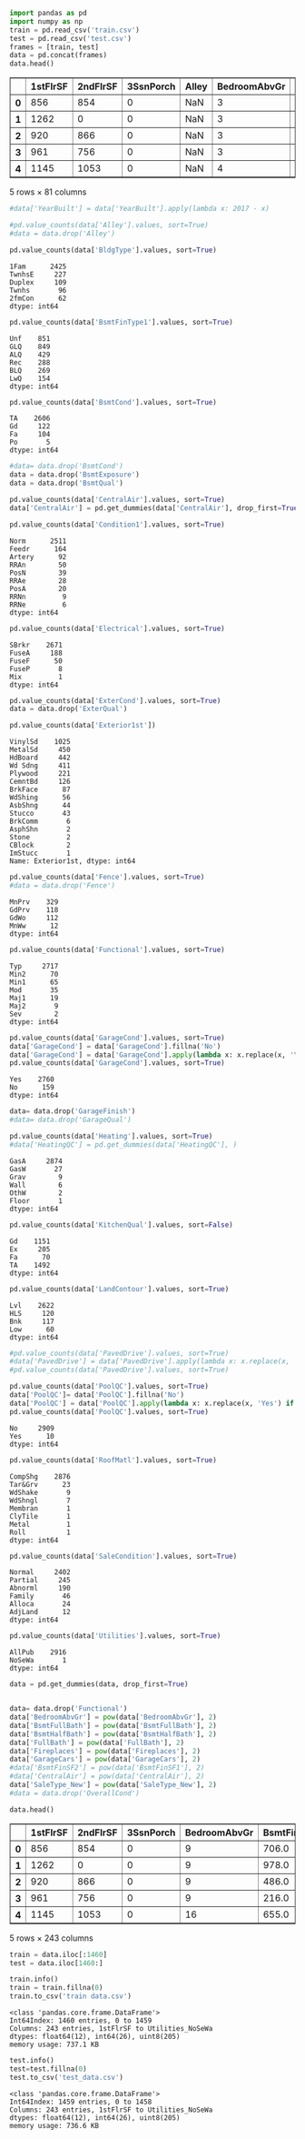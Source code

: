 

```python
import pandas as pd
import numpy as np
train = pd.read_csv('train.csv')
test = pd.read_csv('test.csv')
frames = [train, test]
data = pd.concat(frames)
data.head()
```




<div>
<style>
    .dataframe thead tr:only-child th {
        text-align: right;
    }

    .dataframe thead th {
        text-align: left;
    }

    .dataframe tbody tr th {
        vertical-align: top;
    }
</style>
<table border="1" class="dataframe">
  <thead>
    <tr style="text-align: right;">
      <th></th>
      <th>1stFlrSF</th>
      <th>2ndFlrSF</th>
      <th>3SsnPorch</th>
      <th>Alley</th>
      <th>BedroomAbvGr</th>
      <th>BldgType</th>
      <th>BsmtCond</th>
      <th>BsmtExposure</th>
      <th>BsmtFinSF1</th>
      <th>BsmtFinSF2</th>
      <th>...</th>
      <th>SaleType</th>
      <th>ScreenPorch</th>
      <th>Street</th>
      <th>TotRmsAbvGrd</th>
      <th>TotalBsmtSF</th>
      <th>Utilities</th>
      <th>WoodDeckSF</th>
      <th>YearBuilt</th>
      <th>YearRemodAdd</th>
      <th>YrSold</th>
    </tr>
  </thead>
  <tbody>
    <tr>
      <th>0</th>
      <td>856</td>
      <td>854</td>
      <td>0</td>
      <td>NaN</td>
      <td>3</td>
      <td>1Fam</td>
      <td>TA</td>
      <td>No</td>
      <td>706.0</td>
      <td>0.0</td>
      <td>...</td>
      <td>WD</td>
      <td>0</td>
      <td>Pave</td>
      <td>8</td>
      <td>856.0</td>
      <td>AllPub</td>
      <td>0</td>
      <td>2003</td>
      <td>2003</td>
      <td>2008</td>
    </tr>
    <tr>
      <th>1</th>
      <td>1262</td>
      <td>0</td>
      <td>0</td>
      <td>NaN</td>
      <td>3</td>
      <td>1Fam</td>
      <td>TA</td>
      <td>Gd</td>
      <td>978.0</td>
      <td>0.0</td>
      <td>...</td>
      <td>WD</td>
      <td>0</td>
      <td>Pave</td>
      <td>6</td>
      <td>1262.0</td>
      <td>AllPub</td>
      <td>298</td>
      <td>1976</td>
      <td>1976</td>
      <td>2007</td>
    </tr>
    <tr>
      <th>2</th>
      <td>920</td>
      <td>866</td>
      <td>0</td>
      <td>NaN</td>
      <td>3</td>
      <td>1Fam</td>
      <td>TA</td>
      <td>Mn</td>
      <td>486.0</td>
      <td>0.0</td>
      <td>...</td>
      <td>WD</td>
      <td>0</td>
      <td>Pave</td>
      <td>6</td>
      <td>920.0</td>
      <td>AllPub</td>
      <td>0</td>
      <td>2001</td>
      <td>2002</td>
      <td>2008</td>
    </tr>
    <tr>
      <th>3</th>
      <td>961</td>
      <td>756</td>
      <td>0</td>
      <td>NaN</td>
      <td>3</td>
      <td>1Fam</td>
      <td>Gd</td>
      <td>No</td>
      <td>216.0</td>
      <td>0.0</td>
      <td>...</td>
      <td>WD</td>
      <td>0</td>
      <td>Pave</td>
      <td>7</td>
      <td>756.0</td>
      <td>AllPub</td>
      <td>0</td>
      <td>1915</td>
      <td>1970</td>
      <td>2006</td>
    </tr>
    <tr>
      <th>4</th>
      <td>1145</td>
      <td>1053</td>
      <td>0</td>
      <td>NaN</td>
      <td>4</td>
      <td>1Fam</td>
      <td>TA</td>
      <td>Av</td>
      <td>655.0</td>
      <td>0.0</td>
      <td>...</td>
      <td>WD</td>
      <td>0</td>
      <td>Pave</td>
      <td>9</td>
      <td>1145.0</td>
      <td>AllPub</td>
      <td>192</td>
      <td>2000</td>
      <td>2000</td>
      <td>2008</td>
    </tr>
  </tbody>
</table>
<p>5 rows × 81 columns</p>
</div>




```python
#data['YearBuilt'] = data['YearBuilt'].apply(lambda x: 2017 - x)

```


```python
#pd.value_counts(data['Alley'].values, sort=True)
#data = data.drop('Alley')
```


```python
pd.value_counts(data['BldgType'].values, sort=True)

```




    1Fam      2425
    TwnhsE     227
    Duplex     109
    Twnhs       96
    2fmCon      62
    dtype: int64




```python
pd.value_counts(data['BsmtFinType1'].values, sort=True)

```




    Unf    851
    GLQ    849
    ALQ    429
    Rec    288
    BLQ    269
    LwQ    154
    dtype: int64




```python
pd.value_counts(data['BsmtCond'].values, sort=True)
```




    TA    2606
    Gd     122
    Fa     104
    Po       5
    dtype: int64




```python
#data= data.drop('BsmtCond')
data = data.drop('BsmtExposure')
data = data.drop('BsmtQual')
```


```python
pd.value_counts(data['CentralAir'].values, sort=True)
data['CentralAir'] = pd.get_dummies(data['CentralAir'], drop_first=True)
```


```python
pd.value_counts(data['Condition1'].values, sort=True)
```




    Norm      2511
    Feedr      164
    Artery      92
    RRAn        50
    PosN        39
    RRAe        28
    PosA        20
    RRNn         9
    RRNe         6
    dtype: int64




```python
pd.value_counts(data['Electrical'].values, sort=True)
```




    SBrkr    2671
    FuseA     188
    FuseF      50
    FuseP       8
    Mix         1
    dtype: int64




```python
pd.value_counts(data['ExterCond'].values, sort=True)
data = data.drop('ExterQual')
```


```python
pd.value_counts(data['Exterior1st'])
```




    VinylSd    1025
    MetalSd     450
    HdBoard     442
    Wd Sdng     411
    Plywood     221
    CemntBd     126
    BrkFace      87
    WdShing      56
    AsbShng      44
    Stucco       43
    BrkComm       6
    AsphShn       2
    Stone         2
    CBlock        2
    ImStucc       1
    Name: Exterior1st, dtype: int64




```python
pd.value_counts(data['Fence'].values, sort=True)
#data = data.drop('Fence')
```




    MnPrv    329
    GdPrv    118
    GdWo     112
    MnWw      12
    dtype: int64




```python
pd.value_counts(data['Functional'].values, sort=True)
```




    Typ     2717
    Min2      70
    Min1      65
    Mod       35
    Maj1      19
    Maj2       9
    Sev        2
    dtype: int64




```python
pd.value_counts(data['GarageCond'].values, sort=True)
data['GarageCond'] = data['GarageCond'].fillna('No')
data['GarageCond'] = data['GarageCond'].apply(lambda x: x.replace(x, 'Yes') if x != 'No' else x)
pd.value_counts(data['GarageCond'].values, sort=True)
```




    Yes    2760
    No      159
    dtype: int64




```python
data= data.drop('GarageFinish')
#data= data.drop('GarageQual')
```


```python
pd.value_counts(data['Heating'].values, sort=True)
#data['HeatingQC'] = pd.get_dummies(data['HeatingQC'], )
```




    GasA     2874
    GasW       27
    Grav        9
    Wall        6
    OthW        2
    Floor       1
    dtype: int64




```python
pd.value_counts(data['KitchenQual'].values, sort=False)

```




    Gd    1151
    Ex     205
    Fa      70
    TA    1492
    dtype: int64




```python
pd.value_counts(data['LandContour'].values, sort=True)
```




    Lvl    2622
    HLS     120
    Bnk     117
    Low      60
    dtype: int64




```python
#pd.value_counts(data['PavedDrive'].values, sort=True)
#data['PavedDrive'] = data['PavedDrive'].apply(lambda x: x.replace(x, 'no') if x != 'Y' else x)
#pd.value_counts(data['PavedDrive'].values, sort=True)
```


```python
pd.value_counts(data['PoolQC'].values, sort=True)
data['PoolQC']= data['PoolQC'].fillna('No')
data['PoolQC'] = data['PoolQC'].apply(lambda x: x.replace(x, 'Yes') if x == 'Ex' or  x == 'Gd' or x == 'Fa' else x)
pd.value_counts(data['PoolQC'].values, sort=True)
```




    No     2909
    Yes      10
    dtype: int64




```python
pd.value_counts(data['RoofMatl'].values, sort=True)
```




    CompShg    2876
    Tar&Grv      23
    WdShake       9
    WdShngl       7
    Membran       1
    ClyTile       1
    Metal         1
    Roll          1
    dtype: int64




```python
pd.value_counts(data['SaleCondition'].values, sort=True)
```




    Normal     2402
    Partial     245
    Abnorml     190
    Family       46
    Alloca       24
    AdjLand      12
    dtype: int64




```python
pd.value_counts(data['Utilities'].values, sort=True)
```




    AllPub    2916
    NoSeWa       1
    dtype: int64




```python
data = pd.get_dummies(data, drop_first=True)

```


```python

```


```python
data= data.drop('Functional')
data['BedroomAbvGr'] = pow(data['BedroomAbvGr'], 2)
data['BsmtFullBath'] = pow(data['BsmtFullBath'], 2)
data['BsmtHalfBath'] = pow(data['BsmtHalfBath'], 2)
data['FullBath'] = pow(data['FullBath'], 2)
data['Fireplaces'] = pow(data['Fireplaces'], 2)
data['GarageCars'] = pow(data['GarageCars'], 2)
#data['BsmtFinSF2'] = pow(data['BsmtFinSF1'], 2)
#data['CentralAir'] = pow(data['CentralAir'], 2)
data['SaleType_New'] = pow(data['SaleType_New'], 2)
#data = data.drop('OverallCond')
```


```python
data.head()
```




<div>
<style>
    .dataframe thead tr:only-child th {
        text-align: right;
    }

    .dataframe thead th {
        text-align: left;
    }

    .dataframe tbody tr th {
        vertical-align: top;
    }
</style>
<table border="1" class="dataframe">
  <thead>
    <tr style="text-align: right;">
      <th></th>
      <th>1stFlrSF</th>
      <th>2ndFlrSF</th>
      <th>3SsnPorch</th>
      <th>BedroomAbvGr</th>
      <th>BsmtFinSF1</th>
      <th>BsmtFinSF2</th>
      <th>BsmtFullBath</th>
      <th>BsmtHalfBath</th>
      <th>BsmtUnfSF</th>
      <th>CentralAir</th>
      <th>...</th>
      <th>SaleType_CWD</th>
      <th>SaleType_Con</th>
      <th>SaleType_ConLD</th>
      <th>SaleType_ConLI</th>
      <th>SaleType_ConLw</th>
      <th>SaleType_New</th>
      <th>SaleType_Oth</th>
      <th>SaleType_WD</th>
      <th>Street_Pave</th>
      <th>Utilities_NoSeWa</th>
    </tr>
  </thead>
  <tbody>
    <tr>
      <th>0</th>
      <td>856</td>
      <td>854</td>
      <td>0</td>
      <td>9</td>
      <td>706.0</td>
      <td>0.0</td>
      <td>1.0</td>
      <td>0.0</td>
      <td>150.0</td>
      <td>1</td>
      <td>...</td>
      <td>0</td>
      <td>0</td>
      <td>0</td>
      <td>0</td>
      <td>0</td>
      <td>0</td>
      <td>0</td>
      <td>1</td>
      <td>1</td>
      <td>0</td>
    </tr>
    <tr>
      <th>1</th>
      <td>1262</td>
      <td>0</td>
      <td>0</td>
      <td>9</td>
      <td>978.0</td>
      <td>0.0</td>
      <td>0.0</td>
      <td>1.0</td>
      <td>284.0</td>
      <td>1</td>
      <td>...</td>
      <td>0</td>
      <td>0</td>
      <td>0</td>
      <td>0</td>
      <td>0</td>
      <td>0</td>
      <td>0</td>
      <td>1</td>
      <td>1</td>
      <td>0</td>
    </tr>
    <tr>
      <th>2</th>
      <td>920</td>
      <td>866</td>
      <td>0</td>
      <td>9</td>
      <td>486.0</td>
      <td>0.0</td>
      <td>1.0</td>
      <td>0.0</td>
      <td>434.0</td>
      <td>1</td>
      <td>...</td>
      <td>0</td>
      <td>0</td>
      <td>0</td>
      <td>0</td>
      <td>0</td>
      <td>0</td>
      <td>0</td>
      <td>1</td>
      <td>1</td>
      <td>0</td>
    </tr>
    <tr>
      <th>3</th>
      <td>961</td>
      <td>756</td>
      <td>0</td>
      <td>9</td>
      <td>216.0</td>
      <td>0.0</td>
      <td>1.0</td>
      <td>0.0</td>
      <td>540.0</td>
      <td>1</td>
      <td>...</td>
      <td>0</td>
      <td>0</td>
      <td>0</td>
      <td>0</td>
      <td>0</td>
      <td>0</td>
      <td>0</td>
      <td>1</td>
      <td>1</td>
      <td>0</td>
    </tr>
    <tr>
      <th>4</th>
      <td>1145</td>
      <td>1053</td>
      <td>0</td>
      <td>16</td>
      <td>655.0</td>
      <td>0.0</td>
      <td>1.0</td>
      <td>0.0</td>
      <td>490.0</td>
      <td>1</td>
      <td>...</td>
      <td>0</td>
      <td>0</td>
      <td>0</td>
      <td>0</td>
      <td>0</td>
      <td>0</td>
      <td>0</td>
      <td>1</td>
      <td>1</td>
      <td>0</td>
    </tr>
  </tbody>
</table>
<p>5 rows × 243 columns</p>
</div>




```python
train = data.iloc[:1460]
test = data.iloc[1460:]
```


```python
train.info()
train = train.fillna(0)
train.to_csv('train data.csv')
```

    <class 'pandas.core.frame.DataFrame'>
    Int64Index: 1460 entries, 0 to 1459
    Columns: 243 entries, 1stFlrSF to Utilities_NoSeWa
    dtypes: float64(12), int64(26), uint8(205)
    memory usage: 737.1 KB
    


```python
test.info()
test=test.fillna(0)
test.to_csv('test_data.csv')
```

    <class 'pandas.core.frame.DataFrame'>
    Int64Index: 1459 entries, 0 to 1458
    Columns: 243 entries, 1stFlrSF to Utilities_NoSeWa
    dtypes: float64(12), int64(26), uint8(205)
    memory usage: 736.6 KB
    


```python

```


```python

```
